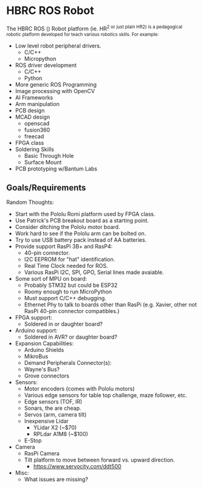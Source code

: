 # HBRC ROS Robot

The HBRC ROS () Robot platform (ie. HR<sup>2</Sub> or just plain HR2)
is a pedagogical robotic platform developed for teach various
robotics skills.  For example:

* Low level robot peripheral drivers.
  * C/C++
  * Micropython
* ROS driver development
  * C/C++
  * Python
* More generic ROS Programming
* Image processing with OpenCV
* AI Frameworks
* Arm manipulation
* PCB design
* MCAD design
  * openscad
  * fusion360
  * freecad
* FPGA class
* Soldering Skills
  * Basic Through Hole
  * Surface Mount
* PCB prototyping w/Bantum Labs

## Goals/Requirements

Random Thoughts:

* Start with the Pololu Romi platform used by FPGA class.
* Use Patrick's PCB breakout board as a starting point.
* Consider ditching the Pololu motor board.
* Work hard to see if the Pololu arm can be bolted on.
* Try to use USB battery pack instead of AA batteries.
* Provide support RasPi 3B+ and RasP4:
  * 40-pin connector.
  * I2C EEPROM for "hat" identification.
  * Real Time Clock needed for ROS.
  * Various RasPi I2C, SPI, GPO, Serial lines made avaiable.
* Some sort of MPU on board:
  * Probably STM32 but could be ESP32
  * Roomy enough to run MicroPython
  * Must support C/C++ debugging.
  * Ethernet Phy to talk to boards other than RasPi
    (e.g. Xavier, other not RasPi 40-pin connector compatibles.)
* FPGA support:
  * Soldered in or daughter board?
* Arduino support:
  * Soldered in AVR? or daughter board?
* Expansion Capabilities:
  * Arduino Shields
  * MikroBus
  * Demand Peripherals Connector(s):
  * Wayne's Bus?
  * Grove connectors
* Sensors:
  * Motor encoders (comes with Pololu motors)
  * Various edge sensors for table top challenge, maze follower, etc.
  * Edge sensors (TOF, IR)
  * Sonars, the are cheap.
  * Servos (arm, camera tilt)
  * Inexpensive Lidar
    * YLidar X2 (~$70)
    * RPLdar A1M8 (~$100)
  * E-Stop
* Camera
  * RasPi Camera
  * Tilt platform to move between forward vs. upward direction.
    * https://www.servocity.com/ddt500
* Misc:
  * What issues are missing?
